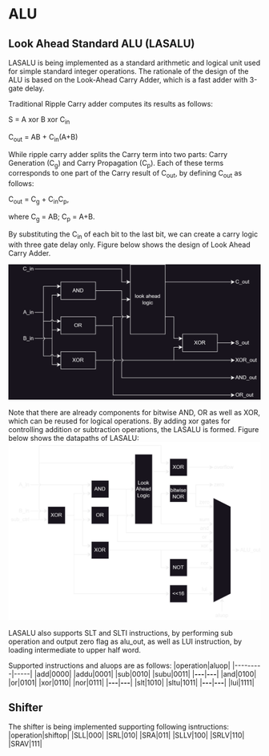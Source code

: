 # ALU
## Look Ahead Standard ALU (LASALU)
LASALU is being implemented as a standard arithmetic and logical unit used for simple standard integer 
operations.
The rationale of the design of the ALU is based on the Look-Ahead Carry Adder, which is a fast adder 
with 3-gate delay.

Traditional Ripple Carry adder computes its results as follows:

S = A xor B xor C<sub>in</sub>

C<sub>out</sub> = AB + C<sub>in</sub>(A+B)

While ripple carry adder splits the Carry term into two parts: Carry Generation (C<sub>g</sub>)
and Carry Propagation (C<sub>p</sub>). 
Each of these terms corresponds to one part of the Carry result of C<sub>out</sub>, 
by defining C<sub>out</sub> as follows: 

C<sub>out</sub> = C<sub>g</sub> + C<sub>in</sub>C<sub>p</sub>,

where C<sub>g</sub> = AB; C<sub>p</sub> = A+B.

By substituting the C<sub>in</sub> of each bit to the last bit, we can create a 
carry logic with three gate delay only. 
Figure below shows the design of Look Ahead Carry Adder. 

![Structure of Look Ahead Carry Adder](/figures/adder.png "Structure of Look Ahead Carry Adder")

Note that there are already components for bitwise AND, OR as well as XOR, which can be reused for 
logical operations. By adding xor gates for controlling addition or subtraction operations, the LASALU 
is formed.
Figure below shows the datapaths of LASALU:
![Datapath of LASALU](/figures/lasalu.png "Datapath of LASALU")

LASALU also supports SLT and SLTI instructions, by performing sub operation and output zero flag as alu_out,
as well as LUI instruction, by loading intermediate to upper half word.

Supported instructions and aluops are as follows:
|operation|aluop|
|---------|-----|
|add|0000|
|addu|0001|
|sub|0010|
|subu|0011|
|**---**|**---**|
|and|0100|
|or|0101|
|xor|0110|
|nor|0111|
|**---**|**---**|
|slt|1010|
|sltu|1011|
|**---**|**---**|
|lui|1111|

## Shifter
The shifter is being implemented supporting following isntructions:
|operation|shiftop|
|SLL|000|
|SRL|010|
|SRA|011|
|SLLV|100|
|SRLV|110|
|SRAV|111|


